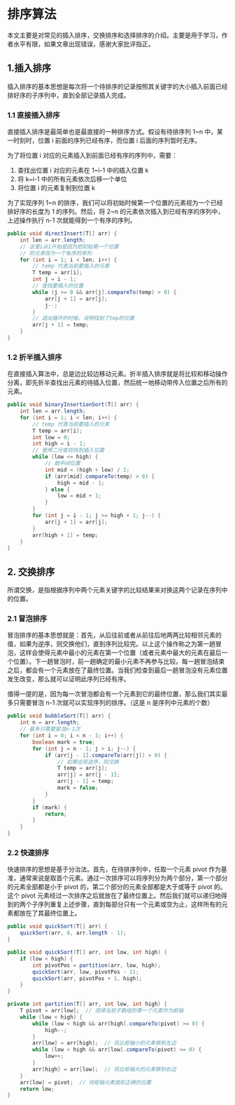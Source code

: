 # 排序算法

本文主要是对常见的插入排序，交换排序和选择排序的介绍。主要是用于学习，作者水平有限，如果文章出现错误，感谢大家批评指正。

## 1.插入排序

插入排序的基本思想是每次将一个待排序的记录按照其关键字的大小插入前面已经排好序的子序列中，直到全部记录插入完成。

### 1.1 直接插入排序

直接插入排序是最简单也是最直接的一种排序方式。假设有待排序列 1~n 中，某一时刻时，位置 i 前面的序列已经有序，而位置 i 后面的序列暂时无序。

为了将位置 i 对应的元素插入到前面已经有序的序列中，需要：

1. 查找出位置 i 对应的元素在 1~i-1 中的插入位置 k
2. 将 k~i-1 中的所有元素依次后移一个单位
3. 将位置 i 的元素复制到位置 k

为了实现序列 1~n 的排序，我们可以将初始时候第一个位置的元素视为一个已经排好序的长度为 1 的序列。然后，将 2~n 的元素依次插入到已经有序的序列中，上述操作执行 n-1 次就能得到一个有序的序列。

```java
public void directInsert(T[] arr) {
    int len = arr.length;
    // 这里i从1开始是因为把初始第一个位置
    // 的元素视为一个有序的序列
    for (int i = 1; i < len; i++) {
        // temp 代表当前要插入的元素
        T temp = arr[i];
        int j = i - 1;
        // 查找要插入的位置
        while (j >= 0 && arr[j].compareTo(temp) > 0) {
            arr[j + 1] = arr[j];
            j--;
        }
        // 退出循环的时候，说明找到了tmp的位置
        arr[j + 1] = temp;
    }
}
```

### 1.2 折半插入排序

在直接插入算法中，总是边比较边移动元素。折半插入排序就是将比较和移动操作分离，即先折半查找出元素的待插入位置，然后统一地移动带传入位置之后所有的元素。

```java
public void binaryInsertionSort(T[] arr) {
    int len = arr.length;
    for (int i = 1; i < len; i++) {
        // temp 代表当前要插入的元素
        T temp = arr[i];
        int low = 0;
        int high = i - 1;
        // 使用二分查找找到插入位置
        while (low <= high) {
            // 取中间位置
            int mid = (high + low) / 2;
            if (arr[mid].compareTo(temp) > 0) {
                high = mid - 1;
            } else {
                low = mid + 1;
            }
        }
        for (int j = i - 1; j >= high + 1; j--) {
            arr[j + 1] = arr[j];
        }
        arr[high + 1] = temp;
    }
}
```

## 2. 交换排序

所谓交换，是指根据序列中两个元素关键字的比较结果来对换这两个记录在序列中的位置。

### 2.1 冒泡排序

冒泡排序的基本思想就是：首先，从后往前或者从前往后地两两比较相邻元素的值，如果为逆序，则交换他们，直到序列比较完。以上这个操作称之为第一趟冒泡，这样会使得元素中最小的元素在第一个位置（或者元素中最大的元素在最后一个位置）。下一趟冒泡时，前一趟确定的最小元素不再参与比较。每一趟冒泡结束之后，都会有一个元素放在了最终位置。当我们检查到最后一趟冒泡没有元素位置发生改变，那么就可以证明此序列已经有序。

值得一提的是，因为每一次冒泡都会有一个元素到它的最终位置，那么我们其实最多只需要冒泡 n-1 次就可以实现序列的排序。（这是 n 是序列中元素的个数）

```java
public void bubbleSort(T[] arr) {
    int n = arr.length;
    // 最多只需要冒泡n-1次
    for (int i = 0; i < n - 1; i++) {
        boolean mark = true;
        for (int j = n - 1; j > i; j--) {
            if (arr[j - 1].compareTo(arr[j]) > 0) {
                // 如果出现逆序，则交换
                T temp = arr[j];
                arr[j] = arr[j - 1];
                arr[j - 1] = temp;
                mark = false;
            }
        }
        if (mark) {
            return;
        }
    }
}
```

### 2.2 快速排序

快速排序的思想是基于分治法。首先，在待排序列中，任取一个元素 pivot 作为基准，通常来说是取首个元素。通过一次排序可以将序列分为两个部分，第一个部分的元素全部都是小于 pivot 的，第二个部分的元素全部都是大于或等于 pivot 的。这个 pivot 元素经过一次排序之后就放在了最终位置上。然后我们就可以递归地得到的两个子序列重复上述步骤，直到每部分只有一个元素或空为止，这样所有的元素都放在了其最终位置上。

```java
public void quickSort(T[] arr) {
    quickSort(arr, 0, arr.length - 1);
}

public void quickSort(T[] arr, int low, int high) {
    if (low < high) {
        int pivotPos = partition(arr, low, high);
        quickSort(arr, low, pivotPos - 1);
        quickSort(arr, pivotPos + 1, high);
    }
}

private int partition(T[] arr, int low, int high) {
    T pivot = arr[low];  // 选择当前子数组的第一个元素作为枢轴
    while (low < high) {
        while (low < high && arr[high].compareTo(pivot) >= 0) {
            high--;
        }
        arr[low] = arr[high];  // 将比枢轴小的元素移到左边
        while (low < high && arr[low].compareTo(pivot) <= 0) {
            low++;
        }
        arr[high] = arr[low];  // 将比枢轴大的元素移到右边
    }
    arr[low] = pivot;  // 将枢轴元素放到正确的位置
    return low;
}
```
